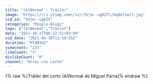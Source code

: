 ```yaml
---
title: "(A)Normal - Tráiler"
image: "https:\/\/i.ytimg.com\/vi\/5Vjm--ugKZY\/hqdefault.jpg"
vid_id: "5Vjm--ugKZY"
categories: "People-Blogs"
tags: ["(A)Normal","Tráiler"]
date: "2021-10-27T06:32:51+03:00"
vid_date: "2021-04-30T11:59:55Z"
duration: "PT4M35S"
viewcount: "233"
likeCount: "3"
dislikeCount: "0"
channel: "Atroz Con Leche"
---
```

{% raw %}Tráiler del corto (A)Normal de Miguel Parra{% endraw %}
